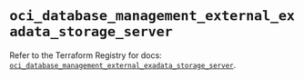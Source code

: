 # `oci_database_management_external_exadata_storage_server`

Refer to the Terraform Registry for docs: [`oci_database_management_external_exadata_storage_server`](https://registry.terraform.io/providers/hashicorp/oci/7.19.0/docs/resources/database_management_external_exadata_storage_server).
